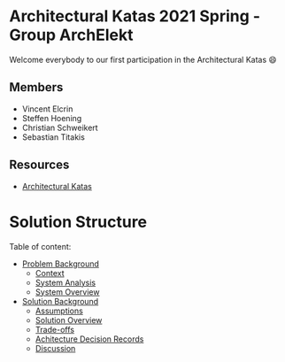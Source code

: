 # Architectural Katas 2021 Spring - Group ArchElekt

Welcome everybody to our first participation in the Architectural Katas 😄

## Members
- Vincent Elcrin
- Steffen Hoening
- Christian Schweikert
- Sebastian Titakis

## Resources
- [Architectural Katas](https://learning.oreilly.com/attend/architectural-katas/0636920054100/0636920054099)

# Solution Structure

Table of content:
- [Problem Background](Problem%20Background/README.md)
  - [Context](Problem%20Background/Context.md)
  - [System Analysis](Problem%20Background/System%20Analysis.md)
  - [System Overview](Problem%20Background/System%20Overview.md)
- [Solution Background](Solution%20Background/README.md)
  - [Assumptions](Solution%20Background/Assumptions.md)
  - [Solution Overview](Solution%20Background/Solution%20Overview.md)
  - [Trade-offs](Solution%20Background/Tradeoffs.md)
  - [Achitecture Decision Records](Solution%20Background/ADRs/README.md)
  - [Discussion](Solution%20Background/Discussion.md)
